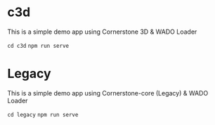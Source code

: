 # c3d

This is a simple demo app using Cornerstone 3D & WADO Loader

`cd c3d`
`npm run serve`

# Legacy

This is a simple demo app using Cornerstone-core (Legacy) & WADO Loader

`cd legacy`
`npm run serve`
